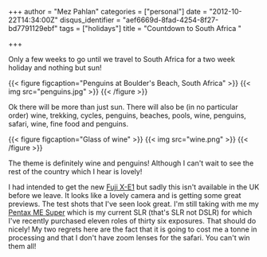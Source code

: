 +++
author = "Mez Pahlan"
categories = ["personal"]
date = "2012-10-22T14:34:00Z"
disqus_identifier = "aef6669d-8fad-4254-8f27-bd7791129ebf"
tags = ["holidays"]
title = "Countdown to South Africa "

+++

Only a few weeks to go until we travel to South Africa for a two week holiday and nothing but sun!

{{< figure figcaption="Penguins at Boulder's Beach, South Africa" >}}
    {{< img src="penguins.jpg" >}}
{{< /figure >}}

<!--more-->

Ok there will be more than just sun. There will also be (in no particular order) wine, trekking, cycles, penguins,
beaches, pools, wine, penguins, safari, wine, fine food and penguins.

{{< figure figcaption="Glass of wine" >}}
    {{< img src="wine.png" >}}
{{< /figure >}}

The theme is definitely wine and penguins! Although I can't wait to see the rest of the country which I hear is lovely!

I had intended to get the new [Fuji X-E1](http://www.fujifilm.eu/uk/products/digital-cameras/pro-enthusiast/model/x-e1/)
but sadly this isn't available in the UK before we leave. It looks like a lovely camera and is getting some great
previews. The test shots that I've seen look great. I'm still taking with me my [Pentax ME
Super](http://en.wikipedia.org/wiki/Pentax_ME_Super) which is my current SLR (that's SLR not DSLR) for which I've
recently purchased eleven roles of thirty six exposures. That should do nicely! My two regrets here are the fact that it
is going to cost me a tonne in processing and that I don't have zoom lenses for the safari. You can't win them all!
